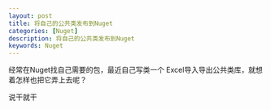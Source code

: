 ```yaml
---
layout: post
title: 将自己的公共类发布到Nuget
categories: [Nuget]
description: 将自己的公共类发布到Nuget
keywords: Nuget
---
```


   经常在Nuget找自己需要的包，最近自己写类一个 Excel导入导出公共类库，就想着怎样也把它弄上去呢？

说干就干